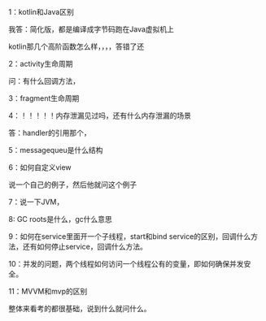 1：kotlin和Java区别

我答：简化版，都是编译成字节码跑在Java虚拟机上

kotlin那几个高阶函数怎么样，，，，答错了还

2：activity生命周期

问：有什么回调方法，

3：fragment生命周期



4：！！！！！内存泄漏见过吗，还有什么内存泄漏的场景

答：handler的引用那个，

5：messagequeu是什么结构



6：如何自定义view

说一个自己的例子，然后他就问这个例子



7：说一下JVM，



8: GC roots是什么，gc什么意思



9：如何在service里面开一个子线程，start和bind service的区别，回调什么方法，还有如何停止service，回调什么方法。



10：并发的问题，两个线程如何访问一个线程公有的变量，即如何确保并发安全。

11：MVVM和mvp的区别



整体来看考的都很基础，说到什么就问什么。

